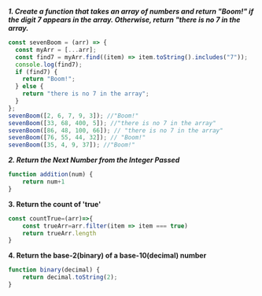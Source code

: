 ***1. Create a function that takes an array of numbers and return "Boom!" if the digit 7 appears in the array. Otherwise, return "there is no 7 in the array.***

```js client
const sevenBoom = (arr) => {
  const myArr = [...arr];
  const find7 = myArr.find((item) => item.toString().includes("7"));
  console.log(find7);
  if (find7) {
    return "Boom!";
  } else {
    return "there is no 7 in the array";
  }
};
sevenBoom([2, 6, 7, 9, 3]); //"Boom!"
sevenBoom([33, 68, 400, 5]); //"there is no 7 in the array"
sevenBoom([86, 48, 100, 66]); // "there is no 7 in the array"
sevenBoom([76, 55, 44, 32]); // "Boom!"
sevenBoom([35, 4, 9, 37]); //"Boom!"
```
***2. Return the Next Number from the Integer Passed***

```js client
function addition(num) {
	return num+1
}
```
**3. Return the count of 'true'**

```js client
const countTrue=(arr)=>{
    const trueArr=arr.filter(item => item === true)
    return trueArr.length
}
```
**4. Return the base-2(binary) of a base-10(decimal) number**

```js client
function binary(decimal) {
	return decimal.toString(2);
}
```

